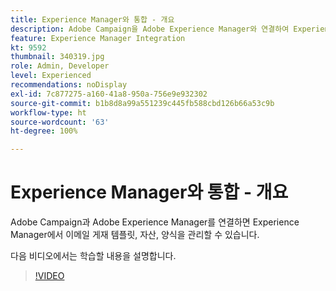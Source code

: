 ```yaml
---
title: Experience Manager와 통합 - 개요
description: Adobe Campaign을 Adobe Experience Manager와 연결하여 Experience Manager에서 이메일 게재 템플릿, 자산, 양식을 관리할 수 있는 방법을 알아봅니다.
feature: Experience Manager Integration
kt: 9592
thumbnail: 340319.jpg
role: Admin, Developer
level: Experienced
recommendations: noDisplay
exl-id: 7c877275-a160-41a8-950a-756e9e932302
source-git-commit: b1b8d8a99a551239c445fb588cbd126b66a53c9b
workflow-type: ht
source-wordcount: '63'
ht-degree: 100%

---
```


# Experience Manager와 통합 - 개요

Adobe Campaign과 Adobe Experience Manager를 연결하면 Experience Manager에서 이메일 게재 템플릿, 자산, 양식을 관리할 수 있습니다.

다음 비디오에서는 학습할 내용을 설명합니다.

>[!VIDEO](https://video.tv.adobe.com/v/340319?quality=12&learn=on)

